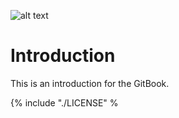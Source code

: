 ![alt text](https://avatars1.githubusercontent.com/u/11352045?v=3&s=200 "Open Smart Grid Platform")
# Introduction

This is an introduction for the GitBook.

{% include "./LICENSE" %
